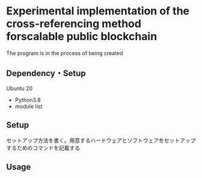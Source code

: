 # Experimental implementation of the cross-referencing method forscalable public blockchain

The program is in the process of being created

## Dependency・Setup
Ubuntu 20
 - Python3.8
 - module list


## Setup
セットアップ方法を書く。用意するハードウェアとソフトウェアをセットアップするためのコマンドを記載する

## Usage

